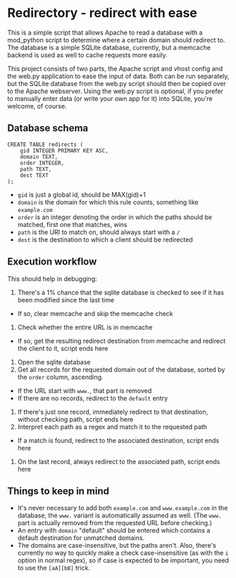# Redirectory - redirect with ease

This is a simple script that allows Apache to read a database with a mod\_python script to determine where a certain
domain should redirect to. The database is a simple SQLite database, currently, but a memcache backend is used as well
to cache requests more easily.

This project consists of two parts, the Apache script and vhost config and the web.py application to ease the input
of data. Both can be run separately, but the SQLite database from the web.py script should then be copied over to the
Apache webserver. Using the web.py script is optional, if you prefer to manually enter data (or write your own app for
it) into SQLite, you're welcome, of course.

## Database schema

```
CREATE TABLE redirects (
	gid INTEGER PRIMARY KEY ASC,
	domain TEXT,
	order INTEGER,
	path TEXT,
	dest TEXT
);
```

 * `gid` is just a global id, should be MAX(gid)+1
 * `domain` is the domain for which this rule counts, something like `example.com`
 * `order` is an integer denoting the order in which the paths should be matched, first one that matches, wins
 * `path` is the URI to match on, should always start with a `/`
 * `dest` is the destination to which a client should be redirected

## Execution workflow

This should help in debugging:

 1. There's a 1% chance that the sqlite database is checked to see if it has been modified since the last time
   * If so, clear memcache and skip the memcache check
 1. Check whether the entire URL is in memcache
   * If so, get the resulting redirect destination from memcache and redirect the client to it, script ends here
 1. Open the sqlite database
 1. Get all records for the requested domain out of the database, sorted by the `order` column, ascending.
   * If the URL start with `www.`, that part is removed
   * If there are no records, redirect to the `default` entry
 1. If there's just one record, immediately redirect to that destination, without checking path, script ends here
 1. Interpret each path as a regex and match it to the requested path
   * If a match is found, redirect to the associated destination, script ends here
 1. On the last record, always redirect to the associated path, script ends here

## Things to keep in mind

 * It's never necessary to add both `example.com` and `www.example.com` in the database, the `www.` variant is
   automatically assumed as well. (The `www.` part is actually removed from the requested URL before checking.)
 * An entry with `domain` "default" should be entered which contains a default destination for unmatched domains.
 * The domains are case-insensitive, but the paths aren't. Also, there's currently no way to quickly make a check
   case-insensitive (as with the `i` option in normal regex), so if case is expected to be important, you need to
   use the `[aA][bB]` trick.
